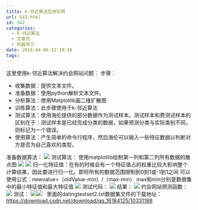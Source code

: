 ```yaml
---
title: k-邻近算法应用实例
url: 542.html
id: 542
categories:
  - k-邻近算法
  - 文章页
  - 机器学习
date: 2018-04-08 12:10:16
tags:
---
```


这里使用k-邻近算法解决约会网站问题： 步骤：

*   收集数据：提供文本文件。
*   准备数据：使用python解析文本文件。
*   分析算法：使用Matplotlib画二维扩散图
*   训练算法：此步骤使用于k-邻近算法
*   测试算法：使用海伦提供的部分数据作为测试样本。测试样本和费测试样本的区别在于：测试样本是已经完成分类的数据，如果预测分类与实际类别不同，则标记为一个错误。
*   使用算法：产生简单的命令行程序，然后海伦可以输入一些特征数据以判断对方是否为自己喜欢的类型。

准备数据算法： ![](http://47.100.4.8/wp-content/uploads/2018/04/圣诞节好想吃.png) 测试算法： 使用matplotlib绘制第一列和第二列所有数据的散点图 ![](http://47.100.4.8/wp-content/uploads/2018/04/下水道法规.png) ![](http://47.100.4.8/wp-content/uploads/2018/04/个人特让他.png) 归一化特征值：在有的时候会有一个特征值占的权重比较大影响整个计算结果，因此要进行归一化。即将所有的数据范围限制到0到1或-1到1之间 可以使用公式：newvalue=（oldValue-min）/（max-min） max和min分别是数据集中的最小特征值和最大特征值 ![](http://47.100.4.8/wp-content/uploads/2018/04/当非同热腾腾.png) 测试代码： ![](http://47.100.4.8/wp-content/uploads/2018/04/突然热腾腾.png) 结果： ![](http://47.100.4.8/wp-content/uploads/2018/04/额外热污染天.png) 约会网站预测函数： ![](http://47.100.4.8/wp-content/uploads/2018/04/突然对方而儿童.png) 测试： ![](http://47.100.4.8/wp-content/uploads/2018/04/1111111123123123.png)![](http://47.100.4.8/wp-content/uploads/2018/04/32443123123.png)   里面的datingtestset2.txt数据集文件的下载地址： https://download.csdn.net/download/qq_16184125/10331188